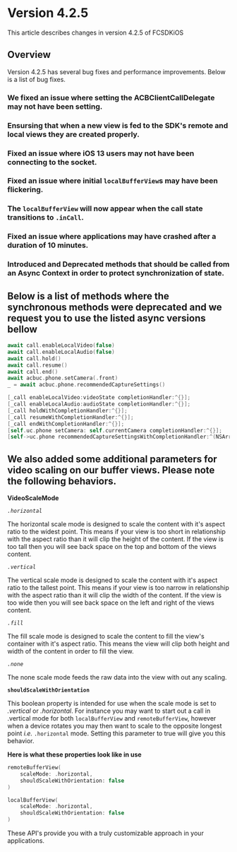 # Version 4.2.5

This article describes changes in version 4.2.5 of FCSDKiOS

## Overview

Version 4.2.5 has several bug fixes and performance improvements. Below is a list of bug fixes.

### We fixed an issue where setting the ACBClientCallDelegate may not have been setting.

### Ensursing that when a new view is fed to the SDK's remote and local views they are created properly.

### Fixed an issue where iOS 13 users may not have been connecting to the socket.

### Fixed an issue where initial `localBufferView`s may have been flickering.

### The `localBufferView` will now appear when the call state transitions to `.inCall`.

### Fixed an issue where applications may have crashed after a duration of 10 minutes. 

### Introduced and Deprecated methods that should be called from an Async Context in order to protect synchronization of state.

## Below is a list of methods where the synchronous methods were deprecated and we request you to use the listed async versions bellow

```swift
await call.enableLocalVideo(false)
await call.enableLocalAudio(false)
await call.hold()
await call.resume()
await call.end()
await acbuc.phone.setCamera(.front)
_ = await acbuc.phone.recommendedCaptureSettings()
```

```objective-c
[_call enableLocalVideo:videoState completionHandler:^{}];
[_call enableLocalAudio:audioState completionHandler:^{}];
[_call holdWithCompletionHandler:^{}];
[_call resumeWithCompletionHandler:^{}];
[_call endWithCompletionHandler:^{}];
[self.uc.phone setCamera: self.currentCamera completionHandler:^{}];
[self->uc.phone recommendedCaptureSettingsWithCompletionHandler:^(NSArray<ACBVideoCaptureSetting*>* recCaptureSettings) {}];
```

## We also added some additional parameters for video scaling on our buffer views. Please note the following behaviors.

**VideoScaleMode**

*`.horizontal`*

The horizontal scale mode is designed to scale the content with it's aspect ratio to the widest point. This means if your view is too short in relationship with the aspect ratio than it will clip the height of the content. If the view is too tall then you will see back space on the top and bottom of the views content. 

*`.vertical`*

The vertical scale mode is designed to scale the content with it's aspect ratio to the tallest point. This means if your view is too narrow in relationship with the aspect ratio than it will clip the width of the content. If the view is too wide then you will see back space on the left and right of the views content. 

*`.fill`*

The fill scale mode is designed to scale the content to fill the view's container with it's aspect ratio. This means the view will clip both height and width of the content in order to fill the view. 

*`.none`*

The none scale mode feeds the raw data into the view with out any scaling.

**`shouldScaleWithOrientation`**

This boolean property is intended for use when the scale mode is set to *.vertical* or *.horizontal*. For instance you may want to start out a call in .vertical mode for both `localBufferView` and `remoteBufferView`, however when a device rotates you may then want to scale to the opposite longest point *i.e.* `.horizontal` mode. Setting this parameter to true will give you this behavior.

**Here is what these properties look like in use**

```swift
remoteBufferView(
    scaleMode: .horizontal,
    shouldScaleWithOrientation: false
)

localBufferView(
    scaleMode: .horizontal,
    shouldScaleWithOrientation: false
)

```

These API's provide you with a truly customizable approach in your applications. 
